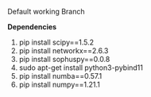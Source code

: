 Default working Branch 

**Dependencies**
1. pip install scipy==1.5.2
2. pip install networkx==2.6.3
3. pip install sophuspy==0.0.8
4. sudo apt-get install python3-pybind11
5. pip install numba==0.57.1
6. pip install numpy==1.21.1
   
